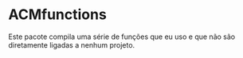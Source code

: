 # ACMfunctions

Este pacote compila uma série de funções que eu uso e que não são diretamente ligadas a nenhum projeto.
